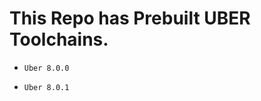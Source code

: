 <h1>This Repo has Prebuilt UBER Toolchains.</h1>
<ul><li><code>Uber 8.0.0</code></li></ul>
<ul><li><code>Uber 8.0.1</code></li></ul>
